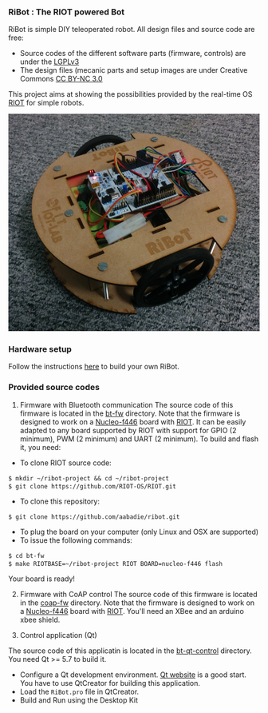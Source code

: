 ### RiBot : The RIOT powered Bot

RiBot is simple DIY teleoperated robot. All design files and source code are
free:
* Source codes of the different software parts (firmware, controls) are under
  the [LGPLv3](https://www.gnu.org/licenses/lgpl-3.0.en.html)
* The design files (mecanic parts and setup images are under Creative
  Commons [CC BY-NC 3.0](https://creativecommons.org/licenses/by-nc/3.0/)

This project aims at showing the possibilities provided by the real-time OS
[RIOT](http://www.riot-os.org) for simple robots.


![Image of RiBot](https://github.com/aabadie/ribot/blob/master/docs/images/ribot.png)


### Hardware setup

Follow the instructions [here](docs) to build your own RiBot.

### Provided source codes

1. Firmware with Bluetooth communication
  The source code of this firmware is located in the [bt-fw](bt-fw) directory.
  Note that the firmware is designed to work on a
  [Nucleo-f446](http://www.st.com/en/evaluation-tools/nucleo-f446re.html) board
  with [RIOT](http://github.com/RIOT-OS/RIOT.git).
  It can be easily adapted to any board supported by RIOT with support for GPIO (2
  minimum), PWM (2 minimum) and UART (2 minimum).
  To build and flash it, you need:
  * To clone RIOT source code:
```
$ mkdir ~/ribot-project && cd ~/ribot-project
$ git clone https://github.com/RIOT-OS/RIOT.git
```
  * To clone this repository:
```
$ git clone https://github.com/aabadie/ribot.git
```
  * To plug the board on your computer (only Linux and OSX are supported)
  * To issue the following commands:
```
$ cd bt-fw
$ make RIOTBASE=~/ribot-project RIOT BOARD=nucleo-f446 flash
```
Your board is ready!

2. Firmware with CoAP control
  The source code of this firmware is located in the [coap-fw](coap-fw) directory.
  Note that the firmware is designed to work on a
  [Nucleo-f446](http://www.st.com/en/evaluation-tools/nucleo-f446re.html) board
  with [RIOT](http://github.com/RIOT-OS/RIOT.git). You'll need an XBee and an arduino
  xbee shield.

3. Control application (Qt)

The source code of this applicatin is located in the [bt-qt-control](bt-qt-control) directory.
You need Qt >= 5.7 to build it.

* Configure a Qt development environment. [Qt website](http://www.qt.io) is a good start.
  You have to use QtCreator for building this application.
* Load the `RiBot.pro` file in QtCreator.
* Build and Run using the Desktop Kit
